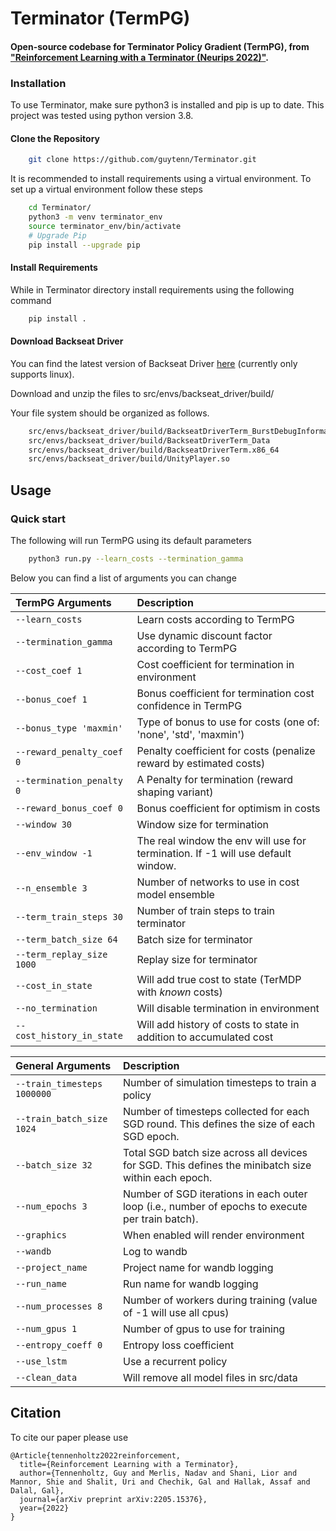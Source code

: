 # Terminator (TermPG)
#### Open-source codebase for Terminator Policy Gradient (TermPG), from ["Reinforcement Learning with a Terminator (Neurips 2022)"](https://arxiv.org/pdf/2205.15376.pdf).

### Installation

To use Terminator, make sure python3 is installed and pip is up to date. This project was tested using python version 3.8.
#### Clone the Repository
```bash
    git clone https://github.com/guytenn/Terminator.git
```
It is recommended to install requirements using a virtual environment. To set up a virtual environment follow these steps
```bash
    cd Terminator/
    python3 -m venv terminator_env
    source terminator_env/bin/activate
    # Upgrade Pip
    pip install --upgrade pip
```

#### Install Requirements
While in Terminator directory install requirements using the following command
```bash 
    pip install .
```

#### Download Backseat Driver
You can find the latest version of Backseat Driver [here](https://drive.google.com/file/d/10yn3F84ahvJORED5TVaicVF6Ff-UdYfE/view?usp=sharing) (currently only supports linux).

Download and unzip the files to src/envs/backseat_driver/build/

Your file system should be organized as follows.
```bash 
    src/envs/backseat_driver/build/BackseatDriverTerm_BurstDebugInformation_DoNotShip
    src/envs/backseat_driver/build/BackseatDriverTerm_Data
    src/envs/backseat_driver/build/BackseatDriverTerm.x86_64
    src/envs/backseat_driver/build/UnityPlayer.so
```

## Usage
### Quick start

The following will run TermPG using its default parameters
```bash
    python3 run.py --learn_costs --termination_gamma
```
Below you can find a list of arguments you can change

| TermPG Arguments              | Description|
|:------------------------------|:-------------|
| `--learn_costs`               |Learn costs according to TermPG
| `--termination_gamma`         |Use dynamic discount factor according to TermPG
| `--cost_coef 1`               |Cost coefficient for termination in environment
| `--bonus_coef 1`              |Bonus coefficient for termination cost confidence in TermPG
| `--bonus_type 'maxmin'`       |Type of bonus to use for costs (one of: 'none', 'std', 'maxmin')
| `--reward_penalty_coef 0`     |Penalty coefficient for costs (penalize reward by estimated costs)
| `--termination_penalty 0`     |A Penalty for termination (reward shaping variant)
| `--reward_bonus_coef 0`       |Bonus coefficient for optimism in costs
| `--window 30`                 |Window size for termination
| `--env_window -1`             |The real window the env will use for termination. If -1 will use default window.
| `--n_ensemble 3`              |Number of networks to use in cost model ensemble
| `--term_train_steps 30`       |Number of train steps to train terminator
| `--term_batch_size 64`        |Batch size for terminator
| `--term_replay_size 1000`     |Replay size for terminator
| `--cost_in_state`             |Will add true cost to state (TerMDP with *known* costs)
| `--no_termination`            |Will disable termination in environment
| `--cost_history_in_state`     |Will add history of costs to state in addition to accumulated cost

| General Arguments           | Description|
|:----------------------------|:-------------|
| `--train_timesteps 1000000` |Number of simulation timesteps to train a policy
| `--train_batch_size 1024`   |Number of timesteps collected for each SGD round. This defines the size of each SGD epoch. 
| `--batch_size 32`           |Total SGD batch size across all devices for SGD. This defines the minibatch size within each epoch.
| `--num_epochs 3`            |Number of SGD iterations in each outer loop (i.e., number of epochs to execute per train batch).
| `--graphics`                |When enabled will render environment
| `--wandb`                   |Log to wandb
| `--project_name`            |Project name for wandb logging
| `--run_name`                |Run name for wandb logging
| `--num_processes 8`         |Number of workers during training (value of -1 will use all cpus)
| `--num_gpus 1`              |Number of gpus to use for training
| `--entropy_coeff 0`         |Entropy loss coefficient 
| `--use_lstm`                |Use a recurrent policy
| `--clean_data`              |Will remove all model files in src/data
 
## Citation

To cite our paper please use

```
@Article{tennenholtz2022reinforcement,
  title={Reinforcement Learning with a Terminator},
  author={Tennenholtz, Guy and Merlis, Nadav and Shani, Lior and Mannor, Shie and Shalit, Uri and Chechik, Gal and Hallak, Assaf and Dalal, Gal},
  journal={arXiv preprint arXiv:2205.15376},
  year={2022}
}
```
